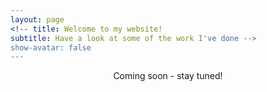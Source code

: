 ```yaml
---
layout: page
<!-- title: Welcome to my website!
subtitle: Have a look at some of the work I've done -->
show-avatar: false
---
```


<p align="center">
Coming soon - stay tuned!
</p>
